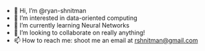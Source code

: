 - 👋 Hi, I’m @ryan-shnitman
- 👀 I’m interested in data-oriented computing
- 🌱 I’m currently learning Neural Networks
- 💞️ I’m looking to collaborate on really anything!
- 📫 How to reach me: shoot me an email at rshnitman@gmail.com

<!---
ryan-shnitman/ryan-shnitman is a ✨ special ✨ repository because its `README.md` (this file) appears on your GitHub profile.
You can click the Preview link to take a look at your changes.
--->
